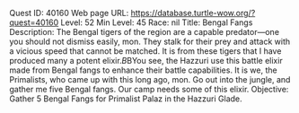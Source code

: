 Quest ID: 40160
Web page URL: https://database.turtle-wow.org/?quest=40160
Level: 52
Min Level: 45
Race: nil
Title: Bengal Fangs
Description: The Bengal tigers of the region are a capable predator—one you should not dismiss easily, mon. They stalk for their prey and attack with a vicious speed that cannot be matched. It is from these tigers that I have produced many a potent elixir.$B$BYou see, the Hazzuri use this battle elixir made from Bengal fangs to enhance their battle capabilities. It is we, the Primalists, who came up with this long ago, mon. Go out into the jungle, and gather me five Bengal fangs. Our camp needs some of this elixir.
Objective: Gather 5 Bengal Fangs for Primalist Palaz in the Hazzuri Glade.
